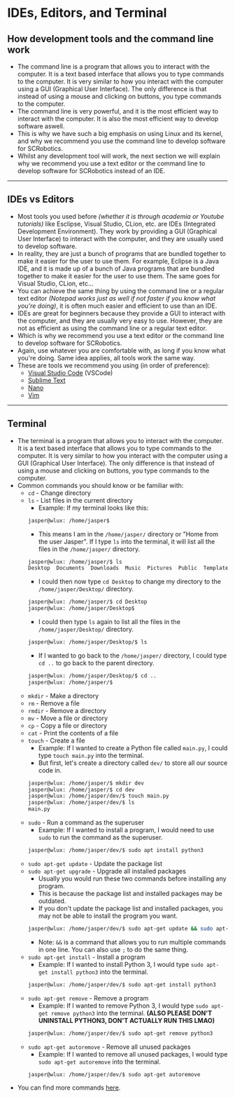 # IDEs, Editors, and Terminal

## How development tools and the command line work
- The command line is a program that allows you to interact with the computer. It is a text based interface that allows you to type commands to the computer. It is very similar to how you interact with the computer using a GUI (Graphical User Interface). The only difference is that instead of using a mouse and clicking on buttons, you type commands to the computer.
- The command line is very powerful, and it is the most efficient way to interact with the computer. It is also the most efficient way to develop software aswell.
- This is why we have such a big emphasis on using Linux and its kernel, and why we recommend you use the command line to develop software for SCRobotics.
- Whilst any development tool will work, the next section we will explain why we recommend you use a text editor or the command line to develop software for SCRobotics instead of an IDE.

-----------------------------------------

## IDEs vs Editors
- Most tools you used before *(whether it is through academia or Youtube tutorials)* like Esclipse, Visual Studio, CLion, etc. are IDEs (Integrated Development Environment). They work by providing a GUI (Graphical User Interface) to interact with the computer, and they are usually used to develop software. 
- In reality, they are just a bunch of programs that are bundled together to make it easier for the user to use them. For example, Eclipse is a Java IDE, and it is made up of a bunch of Java programs that are bundled together to make it easier for the user to use them. The same goes for Visual Studio, CLion, etc... 
- You can achieve the same thing by using the command line or a regular text editor *(Notepad works just as well if not faster if you know what you're doing)*, it is often much easier and efficient to use than an IDE.
- IDEs are great for beginners because they provide a GUI to interact with the computer, and they are usually very easy to use. However, they are not as efficient as using the command line or a regular text editor.
- Which is why we recommend you use a text editor or the command line to develop software for SCRobotics.
- Again, use whatever you are comfortable with, as long if you know what you're doing. Same idea applies, all tools work the same way.
- These are tools we recommend you using (in order of preference):
    - [Visual Studio Code](https://code.visualstudio.com/) (VSCode)
    - [Sublime Text](https://www.sublimetext.com/)
    - [Nano](https://www.nano-editor.org/)
    - [Vim](https://www.vim.org/)

-----------------------------------------

## Terminal
- The terminal is a program that allows you to interact with the computer. It is a text based interface that allows you to type commands to the computer. It is very similar to how you interact with the computer using a GUI (Graphical User Interface). The only difference is that instead of using a mouse and clicking on buttons, you type commands to the computer.
- Common commands you should know or be familiar with:
    + `cd` - Change directory
    + `ls` - List files in the current directory
        + Example: If my terminal looks like this:
        ```bash
        jasper@wlux: /home/jasper$
        ```
        + This means I am in the `/home/jasper/` directory or "Home from the user Jasper". If I type `ls` into the terminal, it will list all the files in the `/home/jasper/` directory.
        ```bash
        jasper@wlux: /home/jasper/$ ls
        Desktop  Documents  Downloads  Music  Pictures  Public  Templates  Videos
        ```
        + I could then now type `cd Desktop` to change my directory to the `/home/jasper/Desktop/` directory.
        ```bash
        jasper@wlux: /home/jasper/$ cd Desktop
        jasper@wlux: /home/jasper/Desktop$
        ```
        + I could then type `ls` again to list all the files in the `/home/jasper/Desktop/` directory.
        ```bash
        jasper@wlux: /home/jasper/Desktop/$ ls
        ```
        + If I wanted to go back to the `/home/jasper/` directory, I could type `cd ..` to go back to the parent directory.
        ```bash
        jasper@wlux: /home/jasper/Desktop/$ cd ..
        jasper@wlux: /home/jasper/$
        ```
    + `mkdir` - Make a directory
    + `rm` - Remove a file
    + `rmdir` - Remove a directory
    + `mv` - Move a file or directory
    + `cp` - Copy a file or directory
    + `cat` - Print the contents of a file
    + `touch` - Create a file
        + Example: If I wanted to create a Python file called `main.py`, I could type `touch main.py` into the terminal.
        + But first, let's create a directory called `dev/` to store all our source code in.
        ```bash
        jasper@wlux: /home/jasper/$ mkdir dev
        jasper@wlux: /home/jasper/$ cd dev
        jasper@wlux: /home/jasper/dev/$ touch main.py
        jasper@wlux: /home/jasper/dev/$ ls
        main.py
        ```
    + `sudo` - Run a command as the superuser
        + Example: If I wanted to install a program, I would need to use `sudo` to run the command as the superuser.
        ```bash
        jasper@wlux: /home/jasper/dev/$ sudo apt install python3
        ```
    + `sudo apt-get update` - Update the package list
    + `sudo apt-get upgrade` - Upgrade all installed packages
        + Usually you would run these two commands before installing any program.
        + This is because the package list and installed packages may be outdated.
        + If you don't update the package list and installed packages, you may not be able to install the program you want.
        ```bash
        jasper@wlux: /home/jasper/dev/$ sudo apt-get update && sudo apt-get upgrade
        ```
        + Note: `&&` is a command that allows you to run multiple commands in one line. You can also use `;` to do the same thing.
    + `sudo apt-get install` - Install a program
        + Example: If I wanted to install Python 3, I would type `sudo apt-get install python3` into the terminal.
        ```bash
        jasper@wlux: /home/jasper/dev/$ sudo apt-get install python3
        ```
    + `sudo apt-get remove` - Remove a program
        + Example: If I wanted to remove Python 3, I would type `sudo apt-get remove python3` into the terminal. **(ALSO PLEASE DON'T UNINSTALL PYTHON3, DON'T ACTUALLY RUN THIS LMAO)**
        ```bash
        jasper@wlux: /home/jasper/dev/$ sudo apt-get remove python3
        ```
    + `sudo apt-get autoremove` - Remove all unused packages
        + Example: If I wanted to remove all unused packages, I would type `sudo apt-get autoremove` into the terminal.
        ```bash
        jasper@wlux: /home/jasper/dev/$ sudo apt-get autoremove
        ```
- You can find more commands [here](https://ss64.com/bash/).